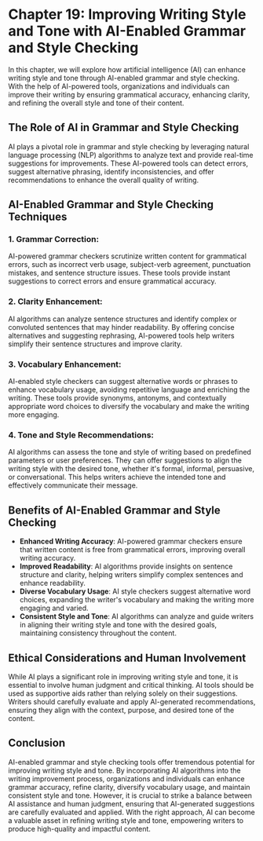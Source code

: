Chapter 19: Improving Writing Style and Tone with AI-Enabled Grammar and Style Checking
=======================================================================================

In this chapter, we will explore how artificial intelligence (AI) can enhance writing style and tone through AI-enabled grammar and style checking. With the help of AI-powered tools, organizations and individuals can improve their writing by ensuring grammatical accuracy, enhancing clarity, and refining the overall style and tone of their content.

The Role of AI in Grammar and Style Checking
--------------------------------------------

AI plays a pivotal role in grammar and style checking by leveraging natural language processing (NLP) algorithms to analyze text and provide real-time suggestions for improvements. These AI-powered tools can detect errors, suggest alternative phrasing, identify inconsistencies, and offer recommendations to enhance the overall quality of writing.

AI-Enabled Grammar and Style Checking Techniques
------------------------------------------------

### 1. Grammar Correction:

AI-powered grammar checkers scrutinize written content for grammatical errors, such as incorrect verb usage, subject-verb agreement, punctuation mistakes, and sentence structure issues. These tools provide instant suggestions to correct errors and ensure grammatical accuracy.

### 2. Clarity Enhancement:

AI algorithms can analyze sentence structures and identify complex or convoluted sentences that may hinder readability. By offering concise alternatives and suggesting rephrasing, AI-powered tools help writers simplify their sentence structures and improve clarity.

### 3. Vocabulary Enhancement:

AI-enabled style checkers can suggest alternative words or phrases to enhance vocabulary usage, avoiding repetitive language and enriching the writing. These tools provide synonyms, antonyms, and contextually appropriate word choices to diversify the vocabulary and make the writing more engaging.

### 4. Tone and Style Recommendations:

AI algorithms can assess the tone and style of writing based on predefined parameters or user preferences. They can offer suggestions to align the writing style with the desired tone, whether it's formal, informal, persuasive, or conversational. This helps writers achieve the intended tone and effectively communicate their message.

Benefits of AI-Enabled Grammar and Style Checking
-------------------------------------------------

* **Enhanced Writing Accuracy**: AI-powered grammar checkers ensure that written content is free from grammatical errors, improving overall writing accuracy.
* **Improved Readability**: AI algorithms provide insights on sentence structure and clarity, helping writers simplify complex sentences and enhance readability.
* **Diverse Vocabulary Usage**: AI style checkers suggest alternative word choices, expanding the writer's vocabulary and making the writing more engaging and varied.
* **Consistent Style and Tone**: AI algorithms can analyze and guide writers in aligning their writing style and tone with the desired goals, maintaining consistency throughout the content.

Ethical Considerations and Human Involvement
--------------------------------------------

While AI plays a significant role in improving writing style and tone, it is essential to involve human judgment and critical thinking. AI tools should be used as supportive aids rather than relying solely on their suggestions. Writers should carefully evaluate and apply AI-generated recommendations, ensuring they align with the context, purpose, and desired tone of the content.

Conclusion
----------

AI-enabled grammar and style checking tools offer tremendous potential for improving writing style and tone. By incorporating AI algorithms into the writing improvement process, organizations and individuals can enhance grammar accuracy, refine clarity, diversify vocabulary usage, and maintain consistent style and tone. However, it is crucial to strike a balance between AI assistance and human judgment, ensuring that AI-generated suggestions are carefully evaluated and applied. With the right approach, AI can become a valuable asset in refining writing style and tone, empowering writers to produce high-quality and impactful content.
